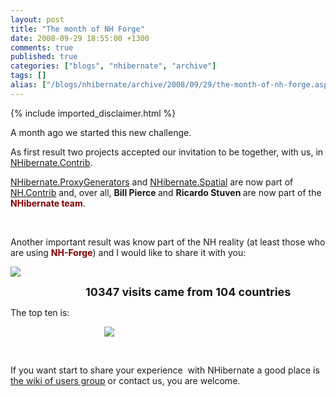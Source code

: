 ```yaml
---
layout: post
title: "The month of NH Forge"
date: 2008-09-29 18:55:00 +1300
comments: true
published: true
categories: ["blogs", "nhibernate", "archive"]
tags: []
alias: ["/blogs/nhibernate/archive/2008/09/29/the-month-of-nh-forge.aspx"]
---
```

<!-- more -->
{% include imported_disclaimer.html %}
<p>A month ago we started this new challenge.</p>
<p>As first result two projects accepted our invitation to be together, with us, in <a href="http://sourceforge.net/projects/nhcontrib/">NHibernate.Contrib</a>.</p>
<p><a href="/wikis/proxygenerators10/default.aspx">NHibernate.ProxyGenerators</a> and <a href="/wikis/spatial/default.aspx">NHibernate.Spatial</a> are now part of <a href="http://sourceforge.net/projects/nhcontrib/">NH.Contrib</a> and, over all, <strong>Bill Pierce </strong>and <strong>Ricardo Stuven </strong>are now part of the <span style="color: #800000;"><strong>NHibernate team</strong></span>.</p>
<p>&nbsp;</p>
<p>Another important result was know part of the NH reality (at least those who are using <span style="color: #800000;"><strong>NH-Forge</strong></span>) and I would like to share it with you:</p>
<p><img src="/cfs-file.ashx/__key/CommunityServer.Blogs.Components.WeblogFiles/nhibernate.MonthNHForge/Analytics1.png" /></p>
<p style="padding-left: 120px;"><span style="font-size: large;"><strong>10347 visits came from 104 countries</strong></span></p>
<p>The top ten is:</p>
<p style="padding-left: 150px;"><img src="/cfs-file.ashx/__key/CommunityServer.Blogs.Components.WeblogFiles/nhibernate.MonthNHForge/Analytics2.png" /></p>
<p>&nbsp;</p>
<p>If you want start to share your experience&nbsp; with NHibernate a good place is <a href="/groups/nhusers/wiki/default.aspx">the wiki of users group</a> or contact us, you are welcome.</p>
